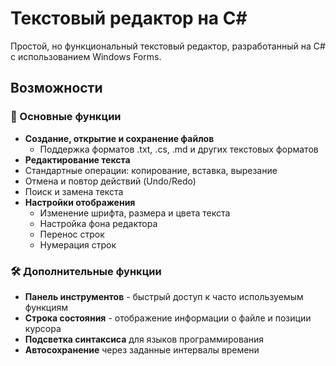 # Текстовый редактор на C#

Простой, но функциональный текстовый редактор, разработанный на C# с использованием Windows Forms.

## Возможности

### 📝 Основные функции
- **Создание, открытие и сохранение файлов**
  - Поддержка форматов .txt, .cs, .md и других текстовых форматов
 - **Редактирование текста**
  - Стандартные операции: копирование, вставка, вырезание
  - Отмена и повтор действий (Undo/Redo)
  - Поиск и замена текста
- **Настройки отображения**
  - Изменение шрифта, размера и цвета текста
  - Настройка фона редактора
  - Перенос строк
  - Нумерация строк

### 🛠 Дополнительные функции
- **Панель инструментов** - быстрый доступ к часто используемым функциям
- **Строка состояния** - отображение информации о файле и позиции курсора
- **Подсветка синтаксиса** для языков программирования
- **Автосохранение** через заданные интервалы времени
